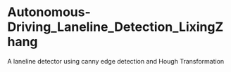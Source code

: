 # Autonomous-Driving_Laneline_Detection_LixingZhang
 A laneline detector using canny edge detection and Hough Transformation
